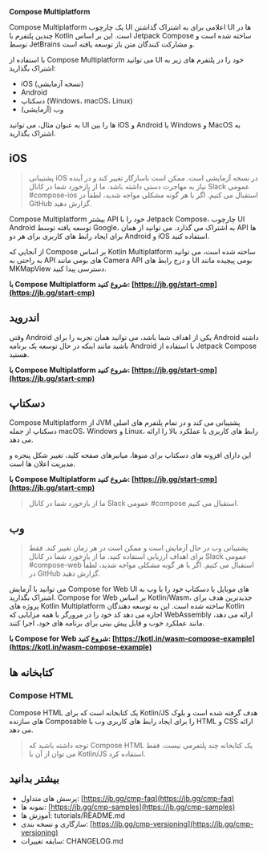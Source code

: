 **Compose Multiplatform**

Compose Multiplatform یک چارچوب UI اعلامی برای به اشتراک گذاشتن UI ها در چندین پلتفرم با Kotlin است. این بر اساس Jetpack Compose ساخته شده است و توسط JetBrains و مشارکت کنندگان متن باز توسعه یافته است.

با استفاده از Compose Multiplatform می توانید UI خود را در پلتفرم های زیر به اشتراک بگذارید:

* iOS (نسخه آزمایشی)
* Android
* دسکتاپ (Windows، macOS، Linux)
* وب (آزمایشی)

به عنوان مثال، می توانید UI ها را بین iOS و Android یا Windows و MacOS به اشتراک بگذارید.

## iOS

> پشتیبانی iOS در نسخه آزمایشی است. ممکن است ناسازگار تغییر کند و در آینده نیاز به مهاجرت دستی داشته باشد.
> ما از بازخورد شما در کانال Slack عمومی #compose-ios استقبال می کنیم.
> اگر با هر گونه مشکلی مواجه شدید، لطفاً در GitHub گزارش دهید.

Compose Multiplatform بیشتر API خود را با Jetpack Compose، چارچوب UI Android توسعه یافته توسط Google، به اشتراک می گذارد.
می توانید از همان API ها برای ایجاد رابط های کاربری برای هر دو Android و iOS استفاده کنید.

از آنجایی که Compose بر اساس Kotlin Multiplatform ساخته شده است،
می توانید به راحتی به API های بومی مانند Camera API و درج  رابط های UI بومی پیچیده مانند MKMapView دسترسی پیدا کنید.

**با Compose Multiplatform شروع کنید: [https://jb.gg/start-cmp](https://jb.gg/start-cmp)**

## اندروید

وقتی Android یکی از اهداف شما باشد، می توانید همان تجربه را برای Android داشته باشید مانند اینکه در حال توسعه یک برنامه Android با استفاده از Jetpack Compose هستید.

**با Compose Multiplatform شروع کنید: [https://jb.gg/start-cmp](https://jb.gg/start-cmp)**

## دسکتاپ

Compose Multiplatform از JVM پشتیبانی می کند و در تمام پلتفرم های اصلی دسکتاپ از جمله macOS، Windows و Linux، رابط های کاربری با عملکرد بالا را ارائه می دهد.

این دارای افزونه های دسکتاپ برای منوها، میانبرهای صفحه کلید، تغییر شکل پنجره و مدیریت اعلان ها است.

**با Compose Multiplatform شروع کنید: [https://jb.gg/start-cmp](https://jb.gg/start-cmp)**

> ما از بازخورد شما در کانال Slack عمومی #compose استقبال می کنیم.

## وب

> پشتیبانی وب در حال آزمایش است و ممکن است در هر زمان تغییر کند. فقط برای اهداف ارزیابی استفاده کنید.
> ما از بازخورد شما در کانال Slack عمومی #compose-web استقبال می کنیم.
> اگر با هر گونه مشکلی مواجه شدید، لطفاً در GitHub گزارش دهید.

می توانید با آزمایش Compose for Web UI های موبایل یا دسکتاپ خود را با وب به اشتراک بگذارید. Compose for Web بر اساس Kotlin/Wasm، جدیدترین هدف برای پروژه های Kotlin Multiplatform ساخته شده است. این به توسعه دهندگان Kotlin اجازه می دهد کد خود را در مرورگر با همه مزایایی که WebAssembly ارائه می دهد، مانند عملکرد خوب و قابل پیش بینی برای برنامه های خود، اجرا کنند.

**با Compose for Web شروع کنید: [https://kotl.in/wasm-compose-example](https://kotl.in/wasm-compose-example)**

## کتابخانه ها

### Compose HTML

Compose HTML یک کتابخانه است که برای Kotlin/JS هدف گرفته شده است و بلوک های سازنده Composable را برای ایجاد رابط های کاربری وب با HTML و CSS ارائه می دهد.

> توجه داشته باشید که Compose HTML یک کتابخانه چند پلتفرمی نیست. فقط می توان از آن با Kotlin/JS استفاده کرد.

## بیشتر بدانید

* پرسش های متداول: [https://jb.gg/cmp-faq](https://jb.gg/cmp-faq)
* نمونه ها: [https://jb.gg/cmp-samples](https://jb.gg/cmp-samples)
* آموزش ها: tutorials/README.md
* سازگاری و نسخه بندی: [https://jb.gg/cmp-versioning](https://jb.gg/cmp-versioning)
* سابقه تغییرات: CHANGELOG.md
